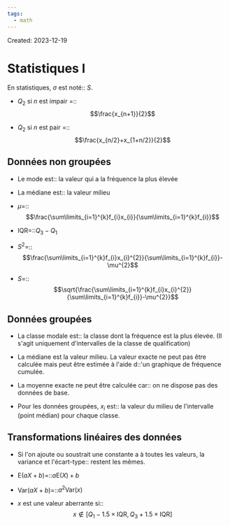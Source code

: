 ```yaml
---
tags:
  - math
---
```

Created: 2023-12-19

# Statistiques I
En statistiques, $\sigma$ est noté:: $S$.
<!--SR:!2024-03-03,37,242-->

- $Q_{2}$ si $n$ est impair =:: $$\frac{x_{n+1}}{2}$$
<!--SR:!2024-03-01,18,190-->
- $Q_{2}$ si $n$ est pair =::$$\frac{x_{n/2}+x_{1+n/2}}{2}$$
<!--SR:!2024-03-10,35,210-->

## Données non groupées
- Le mode est:: la valeur qui a la fréquence la plus élevée
<!--SR:!2024-03-07,40,242-->
- La médiane est:: la valeur milieu
<!--SR:!2024-02-26,33,242-->
- $\mu=$::$$\frac{\sum\limits_{i=1}^{k}f_{i}x_{i}}{\sum\limits_{i=1}^{k}f_{i}}$$
<!--SR:!2024-03-01,27,202-->
- $\text{IQR}=$::$Q_{3}-Q_{1}$
<!--SR:!2024-02-29,35,242-->
- $S^{2}=$::$$\frac{\sum\limits_{i=1}^{k}f_{i}x_{i}^{2}}{\sum\limits_{i=1}^{k}f_{i}}-\mu^{2}$$
<!--SR:!2024-03-06,33,202-->
- $S=$::$$\sqrt{\frac{\sum\limits_{i=1}^{k}f_{i}x_{i}^{2}}{\sum\limits_{i=1}^{k}f_{i}}-\mu^{2}}$$
<!--SR:!2024-03-02,25,202-->

## Données groupées
- La classe modale est:: la classe dont la fréquence est la plus élevée. (Il s'agit uniquement d'intervalles de la classe de qualification)
<!--SR:!2024-03-04,13,182-->
- La médiane est la valeur milieu. La valeur exacte ne peut pas être calculée mais peut être estimée à l'aide d::'un graphique de fréquence cumulée.
<!--SR:!2024-04-03,45,202-->
- La moyenne exacte ne peut être calculée car:: on ne dispose pas des données de base.
<!--SR:!2024-04-19,64,242-->
- Pour les données groupées, $x_{i}$ est:: la valeur du milieu de l'intervalle (point médian) pour chaque classe.
<!--SR:!2024-03-19,41,222-->

## Transformations linéaires des données
- Si l'on ajoute ou soustrait une constante a à toutes les valeurs, la variance et l'écart-type:: restent les mêmes.
<!--SR:!2024-03-26,50,242-->
- $\text{E}(aX+b)=$::$a\text{E}(X)+b$
<!--SR:!2024-03-05,22,182-->
- $\text{Var}(aX+b)=$::$a^{2}\text{Var}(x)$
<!--SR:!2024-02-29,16,188-->
- $x$ est une valeur aberrante si:: $$x\notin [Q_{1}-1.5\times\text{IQR},\,Q_{3}+1.5\times\text{IQR}]$$
<!--SR:!2024-02-23,34,248-->

